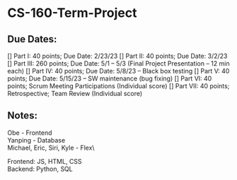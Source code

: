 # CS-160-Term-Project

## Due Dates:
[] Part I:		40 points; Due Date: 2/23/23
[] Part II: 	40 points; Due Date: 3/2/23
[] Part III: 	260 points; Due Date: 5/1 – 5/3 (Final Project Presentation – 12 min each)
[] Part IV: 	40 points; Due Date: 5/8/23 – Black box testing
[] Part V:	40 points; Due Date: 5/15/23 – SW maintenance (bug fixing)
[] Part VI:	40 points; Scrum Meeting Participations (Individual score)
[] Part VII:	40 points; Retrospective; Team Review (Individual score)



## Notes:
Obe - Frontend\
Yanping - Database\
Michael, Eric, Siri, Kyle - Flex\

Frontend: JS, HTML, CSS\
Backend: Python, SQL
